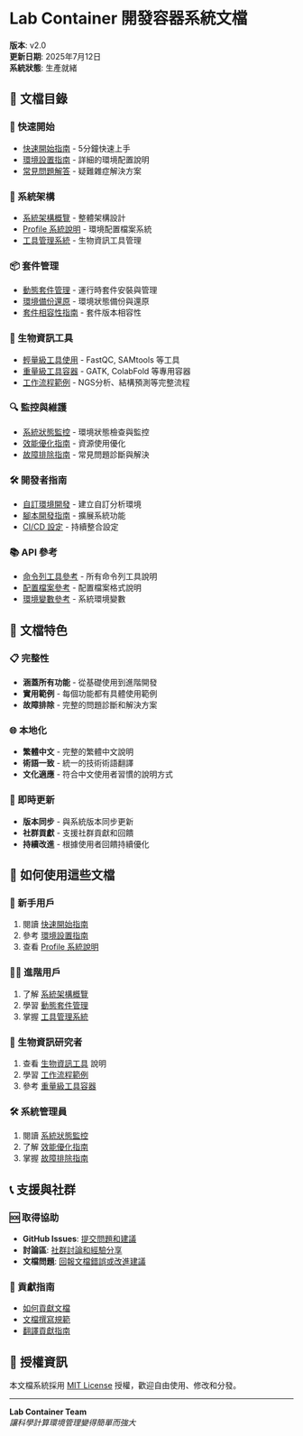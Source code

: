 # Lab Container 開發容器系統文檔

**版本**: v2.0  
**更新日期**: 2025年7月12日  
**系統狀態**: 生產就緒  

## 📖 文檔目錄

### 🚀 快速開始
- [快速開始指南](./quick-start.md) - 5分鐘快速上手
- [環境設置指南](./environment-setup.md) - 詳細的環境配置說明
- [常見問題解答](./faq.md) - 疑難雜症解決方案

### 🔧 系統架構
- [系統架構概覽](./architecture.md) - 整體架構設計
- [Profile 系統說明](./profiles.md) - 環境配置檔案系統
- [工具管理系統](./tool-management.md) - 生物資訊工具管理

### 📦 套件管理
- [動態套件管理](./package-management.md) - 運行時套件安裝與管理
- [環境備份還原](./backup-restore.md) - 環境狀態備份與還原
- [套件相容性指南](./package-compatibility.md) - 套件版本相容性

### 🧬 生物資訊工具
- [輕量級工具使用](./lightweight-tools.md) - FastQC, SAMtools 等工具
- [重量級工具容器](./heavyweight-tools.md) - GATK, ColabFold 等專用容器
- [工作流程範例](./workflows.md) - NGS分析、結構預測等完整流程

### 🔍 監控與維護
- [系統狀態監控](./monitoring.md) - 環境狀態檢查與監控
- [效能優化指南](./performance.md) - 資源使用優化
- [故障排除指南](./troubleshooting.md) - 常見問題診斷與解決

### 🛠 開發者指南
- [自訂環境開發](./custom-environment.md) - 建立自訂分析環境
- [腳本開發指南](./script-development.md) - 擴展系統功能
- [CI/CD 設定](./cicd-setup.md) - 持續整合設定

### 📚 API 參考
- [命令列工具參考](./cli-reference.md) - 所有命令列工具說明
- [配置檔案參考](./config-reference.md) - 配置檔案格式說明
- [環境變數參考](./environment-variables.md) - 系統環境變數

## 🎯 文檔特色

### 📋 完整性
- **涵蓋所有功能** - 從基礎使用到進階開發
- **實用範例** - 每個功能都有具體使用範例
- **故障排除** - 完整的問題診斷和解決方案

### 🌐 本地化
- **繁體中文** - 完整的繁體中文說明
- **術語一致** - 統一的技術術語翻譯
- **文化適應** - 符合中文使用者習慣的說明方式

### 🔄 即時更新
- **版本同步** - 與系統版本同步更新
- **社群貢獻** - 支援社群貢獻和回饋
- **持續改進** - 根據使用者回饋持續優化

## 🚀 如何使用這些文檔

### 🔰 新手用戶
1. 閱讀 [快速開始指南](./quick-start.md)
2. 參考 [環境設置指南](./environment-setup.md)
3. 查看 [Profile 系統說明](./profiles.md)

### 👨‍💻 進階用戶
1. 了解 [系統架構概覽](./architecture.md)
2. 學習 [動態套件管理](./package-management.md)
3. 掌握 [工具管理系統](./tool-management.md)

### 🧬 生物資訊研究者
1. 查看 [生物資訊工具](./lightweight-tools.md) 說明
2. 學習 [工作流程範例](./workflows.md)
3. 參考 [重量級工具容器](./heavyweight-tools.md)

### 🛠 系統管理員
1. 閱讀 [系統狀態監控](./monitoring.md)
2. 了解 [效能優化指南](./performance.md)
3. 掌握 [故障排除指南](./troubleshooting.md)

## 📞 支援與社群

### 🆘 取得協助
- **GitHub Issues**: [提交問題和建議](https://github.com/onlelonely/Lab_container/issues)
- **討論區**: [社群討論和經驗分享](https://github.com/onlelonely/Lab_container/discussions)
- **文檔問題**: [回報文檔錯誤或改進建議](https://github.com/onlelonely/Lab_container/issues/new?template=documentation.md)

### 🤝 貢獻指南
- [如何貢獻文檔](./contributing.md)
- [文檔撰寫規範](./documentation-guidelines.md)
- [翻譯貢獻指南](./translation-guide.md)

## 📄 授權資訊

本文檔系統採用 [MIT License](../LICENSE) 授權，歡迎自由使用、修改和分發。

---

**Lab Container Team**  
*讓科學計算環境管理變得簡單而強大*
